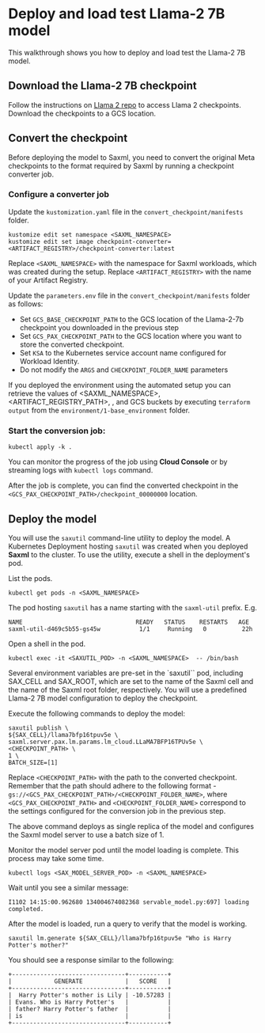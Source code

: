 # Deploy and load test  Llama-2 7B model

This walkthrough shows you how to deploy and load test the Llama-2 7B model. 


## Download the Llama-2 7B checkpoint

Follow the instructions on [Llama 2 repo](https://github.com/facebookresearch/llama/blob/main/README.md) to access Llama 2 checkpoints. Download the checkpoints to a GCS location.

## Convert the checkpoint

Before deploying the model to Saxml, you need to convert the original Meta checkpoints to the format required by Saxml by running a checkpoint converter job.

### Configure a converter job


Update the `kustomization.yaml` file in the `convert_checkpoint/manifests` folder.

```
kustomize edit set namespace <SAXML_NAMESPACE> 
kustomize edit set image checkpoint-converter=<ARTIFACT_REGISTRY>/checkpoint-converter:latest
```

Replace `<SAXML_NAMESPACE>` with the namespace for Saxml workloads, which  was created during the setup. Replace `<ARTIFACT_REGISTRY>` with the name of your Artifact Registry. 

Update the  `parameters.env`  file in the `convert_checkpoint/manifests` folder as follows:
- Set `GCS_BASE_CHECKPOINT_PATH` to the GCS location of the Llama-2-7b checkpoint you downloaded in the previous step
- Set `GCS_PAX_CHECKPOINT_PATH` to the GCS location where you want to store the converted checkpoint.  
- Set `KSA` to the Kubernetes service account name configured for Workload Identity. 
- Do not modify the `ARGS` and `CHECKPOINT_FOLDER_NAME` parameters

If you deployed the environment using the automated setup you can retrieve the values of <SAXML_NAMESPACE>, <ARTIFACT_REGISTRY_PATH>, <KSA>, and GCS buckets by executing `terraform output` from the `environment/1-base_environment` folder.

### Start the conversion job:

```shell
kubectl apply -k . 
```

You can monitor the progress of the job using **Cloud Console** or by streaming logs with `kubectl logs` command.

After the job is complete, you can find the converted checkpoint in the `<GCS_PAX_CHECKPOINT_PATH>/checkpoint_00000000` location.


## Deploy the model

You will use the `saxutil` command-line utility to deploy the model. A Kubernetes Deployment hosting `saxutil` was created when you deployed **Saxml** to the cluster. To use the utility, execute a shell in the deployment's pod.

List the pods.

```shell
kubectl get pods -n <SAXML_NAMESPACE> 
```

The pod hosting `saxutil` has a name starting with the `saxml-util` prefix. E.g.
```shell
NAME                                READY   STATUS    RESTARTS   AGE
saxml-util-d469c5b55-gs45w           1/1     Running   0          22h
```

Open a shell in the pod.

```shell
kubectl exec -it <SAXUTIL_POD> -n <SAXML_NAMESPACE>  -- /bin/bash
```

Several environment variables are pre-set in the `saxutil`` pod, including SAX_CELL and SAX_ROOT, which are set to the name of the Saxml cell and the name of the Saxml root folder, respectively. You will use a predefined Llama-2 7B model configuration to deploy the checkpoint.


Execute the following commands to deploy the model:

```shell
saxutil publish \
${SAX_CELL}/llama7bfp16tpuv5e \
saxml.server.pax.lm.params.lm_cloud.LLaMA7BFP16TPUv5e \
<CHECKPOINT_PATH> \
1 \
BATCH_SIZE=[1]
```

Replace `<CHECKPOINT_PATH>` with the path to the converted checkpoint. Remember that the path should adhere to the following format - `gs://<GCS_PAX_CHECKPOINT_PATH>/<CHECKPOINT_FOLDER_NAME>`, where `<GCS_PAX_CHECKPOINT_PATH>` and `<CHECKPOINT_FOLDER_NAME>` correspond to the settings configured for the conversion job in the previous step.

The above command deploys as single replica of the model and configures the Saxml model server to use a batch size of 1.

Monitor the model server pod until the model loading is complete. This process may take some time.

```
kubectl logs <SAX_MODEL_SERVER_POD> -n <SAXML_NAMESPACE>
```

Wait until you see a similar message:

```
I1102 14:15:00.962680 134004674082368 servable_model.py:697] loading completed.
```

After the model is loaded, run a query to verify that the model is working.

```shell
saxutil lm.generate ${SAX_CELL}/llama7bfp16tpuv5e "Who is Harry Potter's mother?"
```

You should see a response similar to the following:
```
+--------------------------------+-----------+
|            GENERATE            |   SCORE   |
+--------------------------------+-----------+
|  Harry Potter's mother is Lily | -10.57283 |
| Evans. Who is Harry Potter's   |           |
| father? Harry Potter's father  |           |
| is                             |           |
+--------------------------------+-----------+
```



